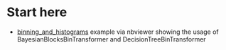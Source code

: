 # Start here

* [binning_and_histograms](https://nbviewer.jupyter.org/github/cs224/dsbasics/blob/master/examples/binning_and_histograms.ipynb?flush_cache=true) example via nbviewer showing the usage of BayesianBlocksBinTransformer and DecisionTreeBinTransformer
